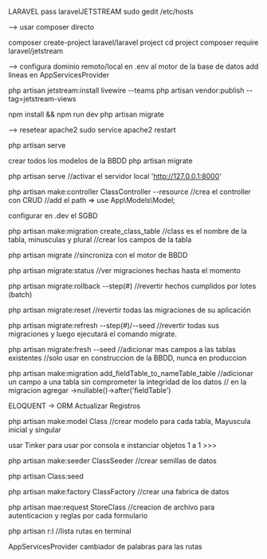 LARAVEL   pass laravelJETSTREAM
sudo gedit /etc/hosts

--> usar composer directo

composer create-project laravel/laravel project
cd project
composer require laravel/jetstream

--> configura dominio remoto/local en .env al motor de la base de datos
add lineas en AppServicesProvider

php artisan jetstream:install livewire --teams
php artisan vendor:publish --tag=jetstream-views

npm install && npm run dev
php artisan migrate

--> resetear apache2
sudo service apache2 restart

php artisan serve

crear todos los modelos de la BBDD
php artisan migrate

php artisan serve
//activar el servidor local 'http://127.0.0.1:8000'

php artisan make:controller ClassController --resource
//crea el controller con CRUD
//add el path => use App\Models\Model;

configurar en .dev el SGBD

php artisan make:migration create_class_table
//class es el nombre de la tabla, minusculas y plural
//crear los campos de la tabla

php artisan migrate
//sincroniza con el motor de BBDD

php artisan migrate:status
//ver migraciones hechas hasta el momento

php artisan migrate:rollback --step(#)
//revertir hechos cumplidos por lotes (batch)

php artisan migrate:reset
//revertir todas las migraciones de su aplicación

php artisan migrate:refresh --step(#)/--seed
//revertir todas sus migraciones y luego ejecutará el comando migrate.

php artisan migrate:fresh --seed
//adicionar mas campos a las tablas existentes
//solo usar en construccion de la BBDD, nunca en produccion

php artisan make:migration add_fieldTable_to_nameTable_table
//adicionar un campo a una tabla sin comprometer la integridad de los datos
// en la migracion agregar   ->nullable()->after('fieldTable')

ELOQUENT -> ORM
Actualizar Registros

php artisan make:model Class
//crear modelo para cada tabla, Mayuscula inicial y singular

usar Tinker  para usar por consola e instanciar objetos 1 a 1 >>>

php artisan make:seeder ClassSeeder
//crear semillas de datos

php artisan Class:seed

php artisan make:factory ClassFactory
//crear una fabrica de datos

php artisan mae:request StoreClass
//creacion de archivo para autenticacion y reglas por cada formulario

php artisan r:l
//lista rutas en terminal

AppServicesProvider   cambiador de palabras para las rutas
